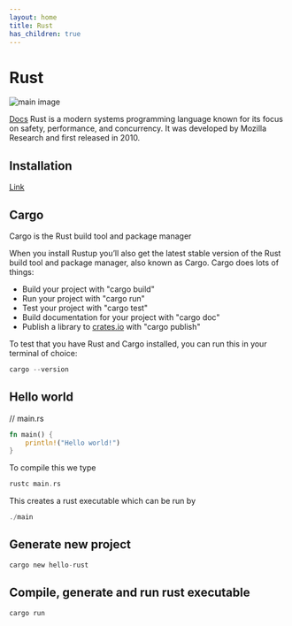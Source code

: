 ```yaml
---
layout: home
title: Rust
has_children: true
---
```


# Rust

![main image](https://wsrv.nl/?url=rust-lang.org/static/images/rust-social-wide.jpg&w=600)

[Docs](https://doc.rust-lang.org/book/ch00-00-introduction.html)
Rust is a modern systems programming language known for its focus on safety, performance, and concurrency. It was developed by Mozilla Research and first released in 2010. 

## Installation
[Link](https://www.rust-lang.org/learn/get-started)

## Cargo
Cargo is the Rust build tool and package manager

When you install Rustup you’ll also get the latest stable version of the Rust build tool and package manager, also known as Cargo. Cargo does lots of things:

- Build your project with "cargo build"
- Run your project with "cargo run"
- Test your project with "cargo test"
- Build documentation for your project with "cargo doc"
- Publish a library to [crates.io](https://crates.io/) with "cargo publish"

To test that you have Rust and Cargo installed, you can run this in your terminal of choice:
```rs
cargo --version
```

## Hello world
// main.rs
```rs
fn main() {
    println!("Hello world!")
}
```

To compile this we type
```rs
rustc main.rs
```
This creates a rust executable which can be run by
```rs
./main
```

## Generate new project
```rs
cargo new hello-rust
```

## Compile, generate and run rust executable
```rs
cargo run
```